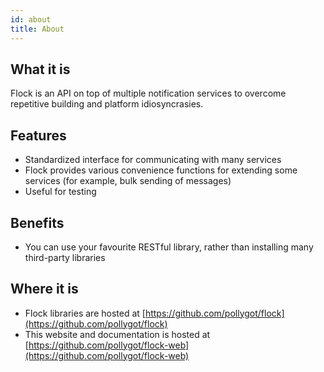```yaml
---
id: about
title: About
---
```


## What it is

Flock is an API on top of multiple notification services to overcome repetitive building and platform idiosyncrasies.

## Features

- Standardized interface for communicating with many services
- Flock provides various convenience functions for extending some services (for example, bulk sending of messages)
- Useful for testing

## Benefits

- You can use your favourite RESTful library, rather than installing many third-party libraries


## Where it is

- Flock libraries are hosted at [https://github.com/pollygot/flock](https://github.com/pollygot/flock)
- This website and documentation is hosted at [https://github.com/pollygot/flock-web](https://github.com/pollygot/flock-web)
